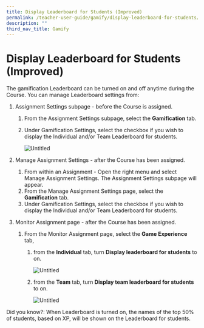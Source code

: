 ```yaml
---
title: Display Leaderboard for Students (Improved)
permalink: /teacher-user-guide/gamify/display-leaderboard-for-students/
description: ""
third_nav_title: Gamify
---
```

<h1 id="display-leaderboard-for-students-improved-">Display <strong>Leaderboard for Students (Improved)</strong></h1>
<p>The gamification Leaderboard can be turned on and off anytime during the Course. You can manage Leaderboard settings from:</p>
<ol>
<li><p>Assignment Settings subpage - before the Course is assigned.</p>
<ol>
<li>From the Assignment Settings subpage, select the <strong>Gamification</strong> tab. </li>
<li><p>Under Gamification Settings, select the checkbox if you wish to display the Individual and/or Team Leaderboard for students. </p>
<p> <img alt="Untitled" src="https://s3-us-west-2.amazonaws.com/secure.notion-static.com/f9a1f0fa-7962-416a-83a9-8726053bc05d/Untitled.png"></p>
</li>
</ol>
</li>
<li><p>Manage Assignment Settings - after the Course has been assigned.</p>
<ol>
<li>From within an Assignment - Open the right menu and select Manage Assignment Settings. The Assignment Settings subpage will appear.</li>
<li>From the Manage Assignment Settings page, select the <strong>Gamification</strong> tab. </li>
<li>Under Gamification Settings, select the checkbox if you wish to display the Individual and/or Team Leaderboard for students. </li>
</ol>
</li>
<li><p>Monitor Assignment page - after the Course has been assigned.</p>
<ol>
<li><p>From the Monitor Assignment page, select the <strong>Game Experience</strong> tab, </p>
<ol>
<li><p>from the <strong>Individual</strong> tab, turn <strong>Display leaderboard for students</strong> to on.</p>
<p> <img alt="Untitled" src="https://s3-us-west-2.amazonaws.com/secure.notion-static.com/22de43f6-dcd4-4bcc-97d1-bec6b53cc72d/Untitled.png"></p>
</li>
<li><p>from the <strong>Team</strong> tab, turn <strong>Display team leaderboard for students</strong> to on.</p>
<p> <img alt="Untitled" src="https://s3-us-west-2.amazonaws.com/secure.notion-static.com/9c7f6f49-a8c6-4c82-9bf4-37e761f3ec1e/Untitled.png"></p>
</li>
</ol>
</li>
</ol>
</li>
</ol>
<p>Did you know?: When Leaderboard is turned on, the names of the top 50% of students, based on XP, will be shown on the Leaderboard for students.</p>
